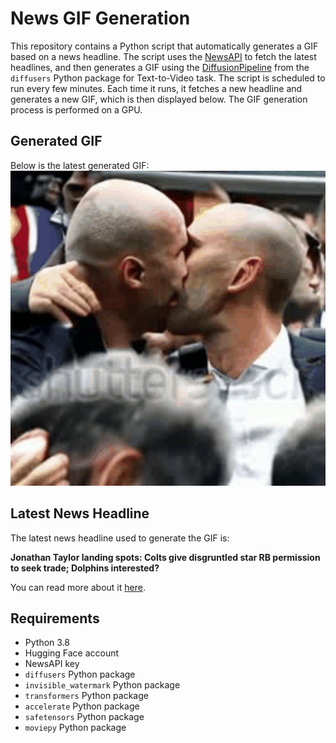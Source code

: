 # News GIF Generation
This repository contains a Python script that automatically generates a GIF based on a news headline. The script uses the [NewsAPI](https://newsapi.org/) to fetch the latest headlines, and then generates a GIF using the [DiffusionPipeline](https://github.com/huggingface/diffusers) from the `diffusers` Python package for Text-to-Video task.
The script is scheduled to run every few minutes. Each time it runs, it fetches a new headline and generates a new GIF, which is then displayed below. The GIF generation process is performed on a GPU.

## Generated GIF
Below is the latest generated GIF:
![Generated GIF](output.gif?raw=true&v=1692830020)

## Latest News Headline
The latest news headline used to generate the GIF is:

**Jonathan Taylor landing spots: Colts give disgruntled star RB permission to seek trade; Dolphins interested?**

You can read more about it [here](https://www.cbssports.com/nfl/news/jonathan-taylor-landing-spots-colts-give-disgruntled-star-rb-permission-to-seek-trade-dolphins-interested/).

## Requirements
- Python 3.8
- Hugging Face account
- NewsAPI key
- `diffusers` Python package
- `invisible_watermark` Python package
- `transformers` Python package
- `accelerate` Python package
- `safetensors` Python package
- `moviepy` Python package
